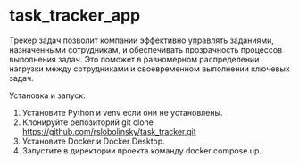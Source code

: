 # task_tracker_app

Трекер задач позволит компании эффективно управлять заданиями, назначенными сотрудникам, и обеспечивать прозрачность
процессов выполнения задач. Это поможет в равномерном распределении нагрузки между сотрудниками и своевременном
выполнении ключевых задач.

Установка и запуск:
1) Установите Python и venv если они не установлены.
2) Клонируйте репозиторий git clone https://github.com/rslobolinsky/task_tracker.git
3) Установите Docker и Docker Desktop.
4) Запустите в директории проекта команду docker compose up.